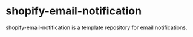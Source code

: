 # shopify-email-notification
shopify-email-notification is a template repository for email notifications.

